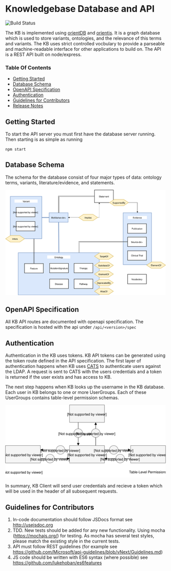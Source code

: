 # Knowledgebase Database and API

![Build Status](https://www.bcgsc.ca/bamboo/plugins/servlet/wittified/build-status/KNOW-KNOW)

The KB is implemented using [orientDB](https://github.com/orientechnologies/orientdb) and [orientjs](https://github.com/orientechnologies/orientjs).
It is a graph database which is used to store variants, ontologies, and the relevance of this terms and variants. The KB uses strict controlled vocbulary to provide a parseable and machine-readable interface for other applications to build on. The API is a REST API built on node/express.


### Table Of Contents

- [Getting Started](#getting-started)
- [Database Schema](#database-schema)
- [OpenAPI Specification](#openapi-specification)
- [Authentication](#authentication)
- [Guidelines for Contributors](#guidelines-for-contributors)
- [Release Notes](doc/HISTORY.md)


## Getting Started

To start the API server you must first have the database server running. Then starting is as simple as running

```
npm start
```


## Database Schema

The schema for the database consist of four major types of data: ontology terms, variants, literature/evidence, and statements.

![schema](doc/schema.svg)

## OpenAPI Specification

All KB API routes are documented with openapi specification. The specification is hosted with the api under `/api/<version>/spec`

## Authentication

Authentication in the KB uses tokens. KB API tokens can be generated using the token route defined in the API specification.
The first layer of authentication happens when KB uses [CATS](https://www.bcgsc.ca/wiki/display/lims/CATS+Documentation) to authenticate users against the LDAP. A request is sent
to CATS with the users credentials and a token is returned if the user exists and has access to KB.

The next step happens when KB looks up the username in the KB database. Each user in KB belongs to one or more UserGroups. Each of these UserGroups contains table-level permission schemas.

![KB Authentication Process](doc/authentication.svg)

In summary, KB Client will send user credentials and recieve a token which will be used in the header of all subsequent requests.

## Guidelines for Contributors

1. In-code documentation should follow JSDocs format see http://usejsdoc.org
2. TDD. New tests should be added for any new functionality. Using mocha (https://mochajs.org/) for testing. As mocha has several
   test styles, please match the existing style in the current tests.
3. API must follow REST guidelines (for example see https://github.com/Microsoft/api-guidelines/blob/vNext/Guidelines.md)
4. JS code should be written with ES6 syntax (where possible) see https://github.com/lukehoban/es6features